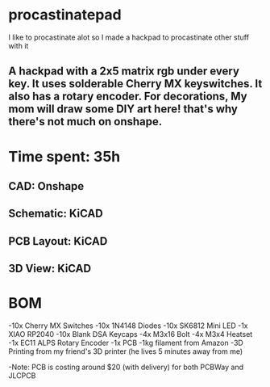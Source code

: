 # procastinatepad
I like to procastinate alot so I made a hackpad to procastinate other stuff with it
## A hackpad with a 2x5 matrix rgb under every key. It uses solderable Cherry MX keyswitches. It also has a rotary encoder. For decorations, My mom will draw some DIY art here! that's why there's not much on onshape.

# Time spent: 35h

## CAD: Onshape

## Schematic: KiCAD

## PCB Layout: KiCAD


## 3D View: KiCAD

# BOM
-10x Cherry MX Switches
-10x 1N4148 Diodes
-10x SK6812 Mini LED 
-1x XIAO RP2040
-10x Blank DSA Keycaps
-4x M3x16 Bolt
-4x M3x4 Heatset
-1x EC11 ALPS Rotary Encoder
-1x PCB
-1kg filament from Amazon
-3D Printing from my friend's 3D printer (he lives 5 minutes away from me)

-Note: PCB is costing around $20 (with delivery) for both PCBWay and JLCPCB 
